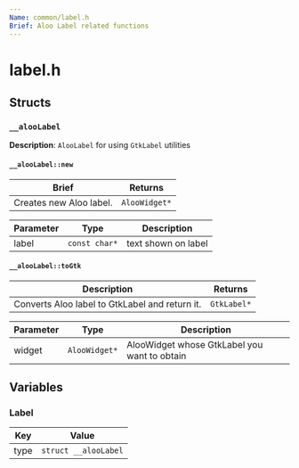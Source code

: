 ```yaml
---
Name: common/label.h
Brief: Aloo Label related functions
---
```


# label.h

## Structs

### `__alooLabel`

**Description**: `AlooLabel` for using `GtkLabel` utilities

#### `__alooLabel::new`

| Brief                   | Returns       |
| ----------------------- | ------------- |
| Creates new Aloo label. | `AlooWidget*` |

| Parameter | Type          | Description         |
| --------- | ------------- | ------------------- |
| label     | `const char*` | text shown on label |

#### `__alooLabel::toGtk`

| Description                                    | Returns     |
| ---------------------------------------------- | ----------- |
| Converts Aloo label to GtkLabel and return it. | `GtkLabel*` |

| Parameter | Type          | Description                                  |
| --------- | ------------- | -------------------------------------------- |
| widget    | `AlooWidget*` | AlooWidget whose GtkLabel you want to obtain |

## Variables

### Label

| Key  | Value                |
| ---- | -------------------- |
| type | `struct __alooLabel` |
